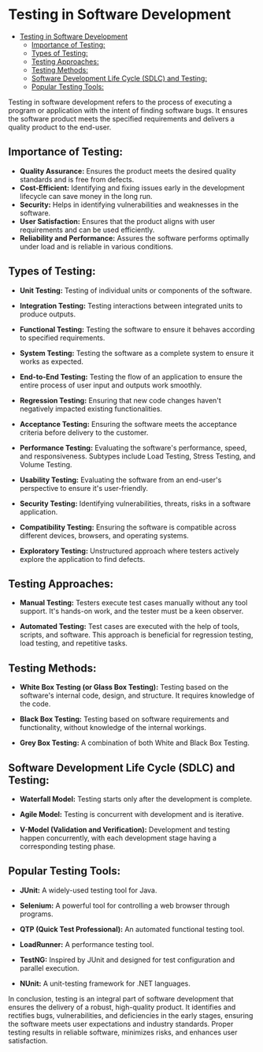 # Testing in Software Development

- [Testing in Software Development](#testing-in-software-development)
  - [Importance of Testing:](#importance-of-testing)
  - [Types of Testing:](#types-of-testing)
  - [Testing Approaches:](#testing-approaches)
  - [Testing Methods:](#testing-methods)
  - [Software Development Life Cycle (SDLC) and Testing:](#software-development-life-cycle-sdlc-and-testing)
  - [Popular Testing Tools:](#popular-testing-tools)


Testing in software development refers to the process of executing a program or application with the intent of finding software bugs. It ensures the software product meets the specified requirements and delivers a quality product to the end-user.

## Importance of Testing:

- **Quality Assurance:** Ensures the product meets the desired quality standards and is free from defects.
- **Cost-Efficient:** Identifying and fixing issues early in the development lifecycle can save money in the long run.
- **Security:** Helps in identifying vulnerabilities and weaknesses in the software.
- **User Satisfaction:** Ensures that the product aligns with user requirements and can be used efficiently.
- **Reliability and Performance:** Assures the software performs optimally under load and is reliable in various conditions.

## Types of Testing:

- **Unit Testing:** Testing of individual units or components of the software.

- **Integration Testing:** Testing interactions between integrated units to produce outputs.

- **Functional Testing:** Testing the software to ensure it behaves according to specified requirements.

- **System Testing:** Testing the software as a complete system to ensure it works as expected.

- **End-to-End Testing:** Testing the flow of an application to ensure the entire process of user input and outputs work smoothly.

- **Regression Testing:** Ensuring that new code changes haven't negatively impacted existing functionalities.

- **Acceptance Testing:** Ensuring the software meets the acceptance criteria before delivery to the customer.

- **Performance Testing:** Evaluating the software's performance, speed, and responsiveness. Subtypes include Load Testing, Stress Testing, and Volume Testing.

- **Usability Testing:** Evaluating the software from an end-user's perspective to ensure it's user-friendly.

- **Security Testing:** Identifying vulnerabilities, threats, risks in a software application.

- **Compatibility Testing:** Ensuring the software is compatible across different devices, browsers, and operating systems.

- **Exploratory Testing:** Unstructured approach where testers actively explore the application to find defects.

## Testing Approaches:

- **Manual Testing:** Testers execute test cases manually without any tool support. It's hands-on work, and the tester must be a keen observer.

- **Automated Testing:** Test cases are executed with the help of tools, scripts, and software. This approach is beneficial for regression testing, load testing, and repetitive tasks.

## Testing Methods:

- **White Box Testing (or Glass Box Testing):** Testing based on the software's internal code, design, and structure. It requires knowledge of the code.

- **Black Box Testing:** Testing based on software requirements and functionality, without knowledge of the internal workings.

- **Grey Box Testing:** A combination of both White and Black Box Testing.

## Software Development Life Cycle (SDLC) and Testing:

- **Waterfall Model:** Testing starts only after the development is complete.

- **Agile Model:** Testing is concurrent with development and is iterative.

- **V-Model (Validation and Verification):** Development and testing happen concurrently, with each development stage having a corresponding testing phase.

## Popular Testing Tools:

- **JUnit:** A widely-used testing tool for Java.

- **Selenium:** A powerful tool for controlling a web browser through programs.

- **QTP (Quick Test Professional):** An automated functional testing tool.

- **LoadRunner:** A performance testing tool.

- **TestNG:** Inspired by JUnit and designed for test configuration and parallel execution.

- **NUnit:** A unit-testing framework for .NET languages.

In conclusion, testing is an integral part of software development that ensures the delivery of a robust, high-quality product. It identifies and rectifies bugs, vulnerabilities, and deficiencies in the early stages, ensuring the software meets user expectations and industry standards. Proper testing results in reliable software, minimizes risks, and enhances user satisfaction.

